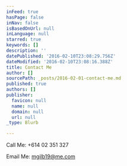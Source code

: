 ```yaml
---
inFeed: true
hasPage: false
inNav: false
isBasedOnUrl: null
inLanguage: null
starred: true
keywords: []
description: ''
datePublished: '2016-02-10T23:08:29.756Z'
dateModified: '2016-02-10T23:08:16.388Z'
title: Contact Me
author: []
sourcePath: _posts/2016-02-01-contact-me.md
published: true
authors: []
publisher:
  favicon: null
  name: null
  domain: null
  url: null
_type: Blurb

---
```

Call Me: +614 02 351 327

Email Me: mgilb19@me.com